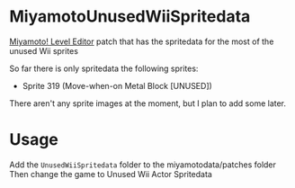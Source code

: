 # MiyamotoUnusedWiiSpritedata
[Miyamoto! Level Editor](https://github.com/aboood40091/Miyamoto) patch that has the spritedata for the most of the unused Wii sprites

So far there is only spritedata the following sprites:
- Sprite 319 (Move-when-on Metal Block [UNUSED])

There aren't any sprite images at the moment, but I plan to add some later.

# Usage

Add the `UnusedWiiSpritedata` folder to the miyamotodata/patches folder
Then change the game to Unused Wii Actor Spritedata
